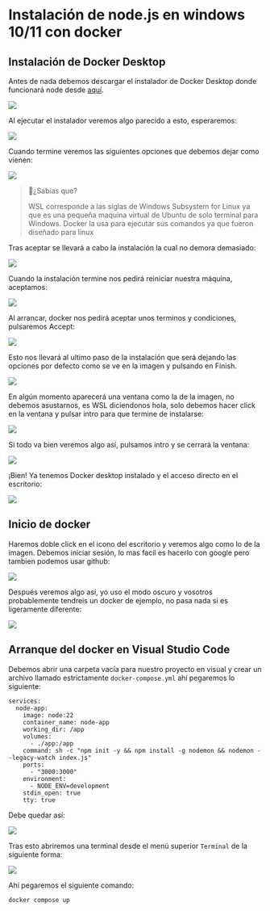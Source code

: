 # Instalación de node.js en windows 10/11 con docker

## Instalación de Docker Desktop

Antes de nada debemos descargar el instalador de Docker Desktop donde funcionará node desde [aquí](https://www.docker.com/get-started/).

![](img/descarga.png)

Al ejecutar el instalador veremos algo parecido a esto, esperaremos:

![](img/pre-instalacion.png)

Cuando termine veremos las siguientes opciones que debemos dejar como vienen:

![](img/ins1.png)

> 🚀¿Sabías que?
>
> WSL corresponde a las siglas de Windows Subsystem for Linux ya que es una pequeña maquina virtual de Ubuntu de solo terminal para Windows. Docker la usa para ejecutar sus comandos ya que fueron diseñado para linux

Tras aceptar se llevará a cabo la instalación la cual no demora demasiado:

![](img/ins2.png)

Cuando la instalación termine nos pedirá reiniciar nuestra máquina, aceptamos:

![](img/ins3.png)

Al arrancar, docker nos pedirá aceptar unos terminos y condiciones, pulsaremos Accept:

![](img/ejec1.png)

Esto nos llevará al ultimo paso de la instalación que será dejando las opciones por defecto como se ve en la imagen y pulsando en Finish.

![](img/ejec2.png)

En algún momento aparecerá una ventana como la de la imagen, no debemos asustarnos, es WSL diciendonos hola, solo debemos hacer click en la ventana y pulsar intro para que termine de instalarse:

![](img/ejec3.png)

Si todo va bien veremos algo así, pulsamos intro y se cerrará la ventana:

![](img/ejec4.png)

¡Bien! Ya tenemos Docker desktop instalado y el acceso directo en el escritorio:

![](img/ejec5.png)

## Inicio de docker

Haremos doble click en el icono del escritorio y veremos algo como lo de la imagen. Debemos iniciar sesión, lo mas facil es hacerlo con google pero tambien podemos usar github:

![](img/ejec6.png)

Después veremos algo así, yo uso el modo oscuro y vosotros probablemente tendreis un docker de ejemplo, no pasa nada si es ligeramente diferente:

![](img/ejec7.png)

## Arranque del docker en Visual Studio Code

Debemos abrir una carpeta vacía para nuestro proyecto en visual y crear un archivo llamado estrictamente `docker-compose.yml` ahí pegaremos lo siguiente:

```YML
services:
  node-app:
    image: node:22
    container_name: node-app
    working_dir: /app
    volumes:
      - ./app:/app
    command: sh -c "npm init -y && npm install -g nodemon && nodemon --legacy-watch index.js"
    ports:
      - "3000:3000"
    environment:
      - NODE_ENV=development
    stdin_open: true
    tty: true

```

Debe quedar así:

![](img/dok1.png)

Tras esto abriremos una terminal desde el menú superior `Terminal` de la siguiente forma:

![](img/dok2.png)

Ahí pegaremos el siguiente comando:

```bash
docker compose up
```

